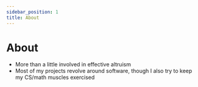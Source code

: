 ```yaml
---
sidebar_position: 1
title: About
---
```


# About

- More than a little involved in effective altruism
- Most of my projects revolve around software, though I also try to keep my CS/math muscles exercised

